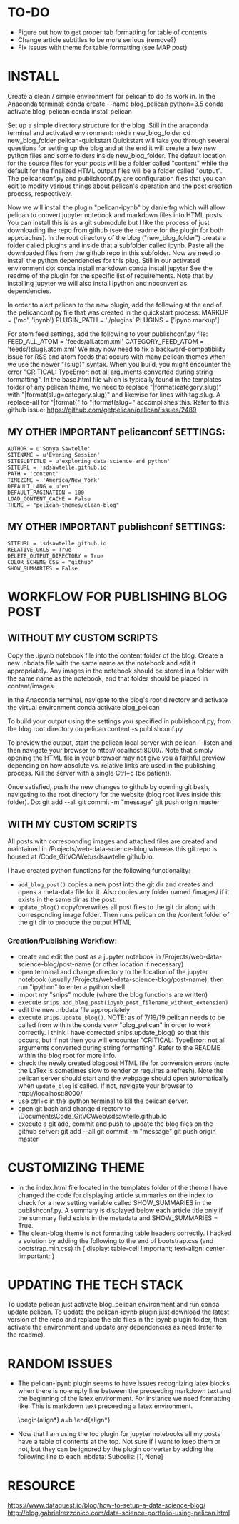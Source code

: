 # TO-DO
- Figure out how to get proper tab formatting for table of contents
- Change article subtitles to be more serious (remove?)
- Fix issues with theme for table formatting (see MAP post)


# INSTALL
Create a clean / simple environment for pelican to do its work in. In the Anaconda terminal:
	conda create --name blog_pelican python=3.5
	conda activate blog_pelican
	conda install pelican

Set up a simple directory structure for the blog. Still in the anaconda terminal and activated environment:
	mkdir new_blog_folder
	cd new_blog_folder
	pelican-quickstart
Quickstart will take you through several questions for setting up the blog and at the end it will create a few new python files and some folders inside new_blog_folder. The default location for the source files for your posts will be a folder called "content" while the default for the finalized HTML output files will be a folder called "output". The pelicanconf.py and publishconf.py are configuration files that you can edit to modify various things about pelican's operation and the post creation process, respectively.
	
Now we will install the plugin "pelican-ipynb" by danielfrg which will allow pelican to convert jupyter notebook and markdown files into HTML posts. You can install this is as a git submodule but I like the process of just downloading the repo from github (see the readme for the plugin for both approaches). In the root directory of the blog ("new_blog_folder") create a folder called plugins and inside that a subfolder called ipynb. Paste all the downloaded files from the github repo in this subfolder. Now we need to install the python dependencies for this plug. Still in our activated environment do:
	conda install markdown
	conda install jupyter
See the readme of the plugin for the specific list of requirements. Note that by installing jupyter we will also install ipython and nbconvert as dependencies.

In order to alert pelican to the new plugin, add the following at the end of the pelicanconf.py file that was created in the quickstart process:
	MARKUP = ('md', 'ipynb')
	PLUGIN_PATH = './plugins'
	PLUGINS = ['ipynb.markup']

For atom feed settings, add the following to your publishconf.py file:
	FEED_ALL_ATOM = 'feeds/all.atom.xml'
	CATEGORY_FEED_ATOM = 'feeds/{slug}.atom.xml'
We may now need to fix a backward-compatibility issue for RSS and atom feeds that occurs with many pelican themes when we use the newer "{slug}" syntax. When you build, you might encounter the error "CRITICAL: TypeError: not all arguments converted during string formatting". In the base.html file which is typically found in the templates folder of any pelican theme, we need to replace "|format(category.slug)" with "|format(slug=category.slug)" and likewise for lines with tag.slug. A replace-all for "|format(" to "|format(slug=" accomplishes this. Refer to this github issue:
https://github.com/getpelican/pelican/issues/2489


## MY OTHER IMPORTANT pelicanconf SETTINGS:
	AUTHOR = u'Sonya Sawtelle'
	SITENAME = u'Evening Session'
	SITESUBTITLE = u'exploring data science and python'
	SITEURL = 'sdsawtelle.github.io'
	PATH = 'content'
	TIMEZONE = 'America/New_York'
	DEFAULT_LANG = u'en'
	DEFAULT_PAGINATION = 100
	LOAD_CONTENT_CACHE = False
	THEME = "pelican-themes/clean-blog"

	
## MY OTHER IMPORTANT publishconf SETTINGS:
	SITEURL = 'sdsawtelle.github.io'
	RELATIVE_URLS = True
	DELETE_OUTPUT_DIRECTORY = True
	COLOR_SCHEME_CSS = "github"
	SHOW_SUMMARIES = False
	

# WORKFLOW FOR PUBLISHING BLOG POST

## WITHOUT MY CUSTOM SCRIPTS
Copy the .ipynb notebook file into the content folder of the blog. Create a new .nbdata file with the same name as the notebook and edit it appropriately. Any images in the notebook should be stored in a folder with the same name as the notebook, and that folder should be placed in content/images.

In the Anaconda terminal, navigate to the blog's root directory and activate the virtual environment
	conda activate blog_pelican
	
To build your output using the settings you specified in publishconf.py, from the blog root directory do
	pelican content -s publishconf.py

To preview the output, start the pelican local server with
	pelican --listen
and then navigate your browser to http://localhost:8000/. Note that simply opening the HTML file in your browser may not give you a faithful preview depending on how absolute vs. relative links are used in the publishing process. Kill the server with a single Ctrl+c (be patient).

Once satisfied, push the new changes to github by opening git bash, navigating to the root directory for the website (blog root lives inside this folder). Do:
	git add --all
	git commit -m "message"
	git push origin master

## WITH MY CUSTOM SCRIPTS
All posts with corresponding images and attached files are created and maintained in /Projects/web-data-science-blog whereas this git repo is housed at /Code_GitVC/Web/sdsawtelle.github.io. 

I have created python functions for the following functionality:
- `add_blog_post()` copies a new post into the git dir and creates and opens a meta-data file for it. Also copies any folder named /images/<post name> if it exists in the same dir as the post. 
- `update_blog()` copy/overwrites all post files to the git dir along with corresponding image folder. Then runs pelican on the /content folder of the git dir to produce the output HTML

### Creation/Publishing Workflow: 
- create and edit the post as a jupyter notebook in /Projects/web-data-science-blog/post-name (or other location if necessary)
- open terminal and change directory to the location of the jupyter notebook (usually /Projects/web-data-science-blog/post-name), then run "ipython" to enter a python shell
- import my "snips" module (where the blog functions are written)
- execute `snips.add_blog_post(ipynb_post_filename_without_extension)`
- edit the new .nbdata file appropriately
- execute `snips.update_blog()`. NOTE: as of 7/19/19 pelican needs to be called from within the conda venv "blog_pelican" in order to work correctly. I think I have corrected snips.update_blog() so that this occurs, but if not then you will encounter "CRITICAL: TypeError: not all arguments converted during string formatting". Refer to the README within the blog root for more info.
- check the newly created blogpost HTML file for conversion errors (note the LaTex is sometimes slow to render or requires a refresh). Note the pelican server should start and the webpage should open automatically when `update_blog` is called. If not, navigate your browser to http://localhost:8000/
- use ctrl+c in the ipython terminal to kill the pelican server.
- open git bash and change directory to \Documents\Code_GitVC\Web\sdsawtelle.github.io
- execute a git add, commit and push to update the blog files on the github server:
	git add --all
	git commit -m "message"
	git push origin master


# CUSTOMIZING THEME
- In the index.html file located in the templates folder of the theme I have changed the code for displaying article summaries on the index to check for a new setting variable called SHOW_SUMMARIES in the publishconf.py. A summary is displayed below each article title only if the summary field exists in the metadata and SHOW_SUMMARIES = True.
- The clean-blog theme is not formatting table headers correctly. I hacked a solution by adding the following to the end of bootstrap.css (and bootstrap.min.css)
	th {
		display: table-cell !important;
		text-align: center !important;
	}


# UPDATING THE TECH STACK
To update pelican just activate blog_pelican environment and run conda update pelican. To update the pelican-ipynb plugin just download the latest version of the repo and replace the old files in the ipynb plugin folder, then activate the environment and update any dependencies as need (refer to the readme).


# RANDOM ISSUES
- The pelican-ipynb plugin seems to have issues recognizing latex blocks when there is no empty line between the preceeding markdown text and the beginning of the latex environment. For instance we need formatting like:
	This is markdown text preceeding a latex environment.
	
	\begin{align*}
	a=b
	\end{align*}
- Now that I am using the toc plugin for jupyter notebooks all my posts have a table of contents at the top. Not sure if I want to keep them or not, but they can be ignored by the plugin converter by adding the following line to each .nbdata:
	Subcells: [1, None]

	
# RESOURCE
https://www.dataquest.io/blog/how-to-setup-a-data-science-blog/
http://blog.gabrielrezzonico.com/data-science-portfolio-using-pelican.html
